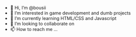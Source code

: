 - 👋 Hi, I’m @bousii
- 👀 I’m interested in game development and dumb projects
- 🌱 I’m currently learning HTML/CSS and Javascript
- 💞️ I’m looking to collaborate on 
- 📫 How to reach me ...

<!---
bousii/bousii is a ✨ special ✨ repository because its `README.md` (this file) appears on your GitHub profile.
You can click the Preview link to take a look at your changes.
--->

